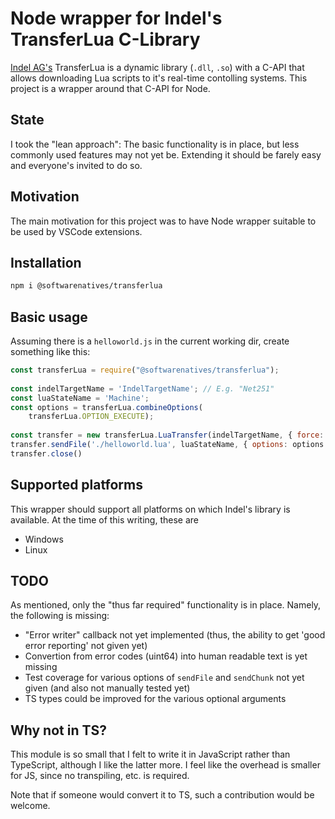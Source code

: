 # Node wrapper for Indel's TransferLua C-Library

[Indel AG's](https://indel.ch) TransferLua is a dynamic library (`.dll`, `.so`) with a C-API that allows downloading Lua scripts to it's real-time contolling systems. This project is a wrapper around that C-API for Node.

## State

I took the "lean approach": The basic functionality is in place, but less commonly used features may not yet be. Extending it should be farely easy and everyone's invited to do so.

## Motivation

The main motivation for this project was to have Node wrapper suitable to be used by VSCode extensions.

## Installation

```sh
npm i @softwarenatives/transferlua
```

## Basic usage

Assuming there is a `helloworld.js` in the current working dir, create something like this:

```js
const transferLua = require("@softwarenatives/transferlua");
 
const indelTargetName = 'IndelTargetName'; // E.g. "Net251"
const luaStateName = 'Machine';
const options = transferLua.combineOptions(
    transferLua.OPTION_EXECUTE);
 
const transfer = new transferLua.LuaTransfer(indelTargetName, { force: true });
transfer.sendFile('./helloworld.lua', luaStateName, { options: options });
transfer.close()
```

## Supported platforms

This wrapper should support all platforms on which Indel's library is available. At the time of this writing, these are

- Windows
- Linux

## TODO

As mentioned, only the "thus far required" functionality is in place. Namely, the following is missing:

- "Error writer" callback not yet implemented (thus, the ability to get 'good error reporting' not given yet)
- Convertion from error codes (uint64) into human readable text is yet missing
- Test coverage for various options of `sendFile` and `sendChunk` not yet given (and also not manually tested yet)
- TS types could be improved for the various optional arguments

## Why not in TS?

This module is so small that I felt to write it in JavaScript rather than TypeScript, although I like the latter more. I feel like the overhead is smaller for JS, since no transpiling, etc. is required.

Note that if someone would convert it to TS, such a contribution would be welcome.

